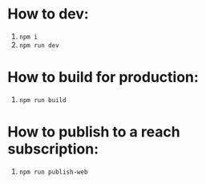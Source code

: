 # How to dev:

1. `npm i`
2. `npm run dev`

# How to build for production:

1. `npm run build`

# How to publish to a reach subscription:

1. `npm run publish-web`
